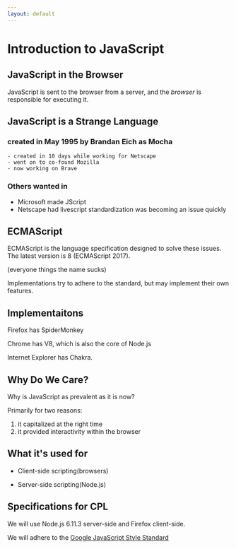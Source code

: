 ```yaml
---
layout: default
---
```


# Introduction to JavaScript


## JavaScript in the Browser

JavaScript is sent to the browser from a server, and the *browser* is responsible
for executing it.


## JavaScript is a Strange Language

### created in May 1995 by Brandan Eich as Mocha
    - created in 10 days while working for Netscape
    - went on to co-found Mozilla
    - now working on Brave


###  Others wanted in
  - Microsoft made JScript
  - Netscape had livescript
standardization was becoming an issue quickly

## ECMAScript
ECMAScript is the language specification designed to solve these issues.
The latest version is 8 (ECMAScript 2017).

(everyone things the name sucks)

Implementations try to adhere to the standard, but may implement their own features.


## Implementaitons

Firefox has SpiderMonkey


Chrome has V8, which is also the core of Node.js


Internet Explorer has Chakra.



## Why Do We Care?
Why is JavaScript as prevalent as it is now?

Primarily for two reasons:


1. it capitalized at the right time
2. it provided interactivity within the browser


## What it's used for

+ Client-side scripting(browsers)

+ Server-side scripting(Node.js)


## Specifications for CPL
We will use Node.js 6.11.3 server-side and Firefox client-side.

We will adhere to the [Google JavaScript Style Standard](https://google.github.io/styleguide/jsguide.html)
